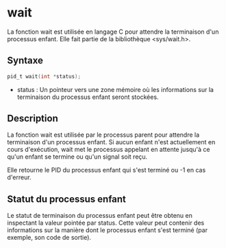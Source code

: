 # wait

La fonction wait est utilisée en langage C pour attendre la terminaison d'un processus enfant. Elle fait partie de la bibliothèque <sys/wait.h>.

## Syntaxe

```h
pid_t wait(int *status);
```

- status : Un pointeur vers une zone mémoire où les informations sur la terminaison du processus enfant seront stockées.

## Description

La fonction wait est utilisée par le processus parent pour attendre la terminaison d'un processus enfant. Si aucun enfant n'est actuellement en cours d'exécution, wait met le processus appelant en attente jusqu'à ce qu'un enfant se termine ou qu'un signal soit reçu.

Elle retourne le PID du processus enfant qui s'est terminé ou -1 en cas d'erreur.

## Statut du processus enfant

Le statut de terminaison du processus enfant peut être obtenu en inspectant la valeur pointée par status. Cette valeur peut contenir des informations sur la manière dont le processus enfant s'est terminé (par exemple, son code de sortie).

